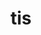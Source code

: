 ---
category: 3-letters
denotation: null
name: tis
reference_link: https://www.etymonline.com/word/tis
root_language: null
root_name: null
title: tis
type: free
word_sums:
- respelling: tis
  sum: 'Tis + '
---